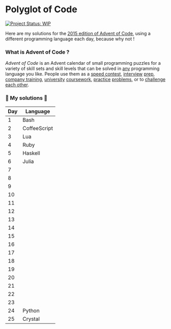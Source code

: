 # Polyglot of Code
[![Project Status: WIP](https://www.repostatus.org/badges/latest/wip.svg)](https://www.repostatus.org/#wip)

Here are my solutions for the [2015 edition of Advent of Code](https://adventofcode.com/2015 ), using a different programming language each day, because why not !

### What is Advent of Code ?
_Advent of Code_ is an Advent calendar of small programming puzzles for a variety of skill sets and skill levels that can be solved in [any](https://github.com/search?q=advent+of+code) programming language you like. People use them as a [speed contest](https://adventofcode.com/leaderboard), [interview](https://y3l2n.com/2018/05/09/interview-prep-advent-of-code/)  [prep](https://twitter.com/dznqbit/status/1037607793144938497), [company training](https://twitter.com/pgoultiaev/status/950805811583963137), [university](https://gitlab.com/imhoffman/fa19b4-mat3006/wikis/home)  [coursework](https://www.gribblelab.org/scicomp2019/), [practice](https://twitter.com/mrdanielklein/status/936267621468483584)  [problems](https://comp215.blogs.rice.edu/), or to [challenge each other](https://www.reddit.com/r/adventofcode/search?q=flair%3Aupping&restrict_sr=on).

### 🎄 My solutions 🎄

| Day  | Language        |  
|------|-----------------|
| 1    | Bash            | 
| 2    | CoffeeScript    |  
| 3    | Lua             | 
| 4    | Ruby            | 
| 5    | Haskell         |  
| 6    | Julia           | 
| 7    |         	     | 
| 8    |          		 |  
| 9    |          		 | 
| 10   |          		 | 
| 11   |          		 |  
| 12   |          		 |
| 13   |          		 | 
| 14   |          		 |  
| 15   |          		 | 
| 16   |          		 | 
| 17   |          		 |  
| 18   |          		 | 
| 19   |          		 | 
| 20   |          		 |		  
| 21   |          		 |  
| 22   |          		 | 
| 23   |          		 | 
| 24   |Python      	 |  
| 25   |Crystal          | 